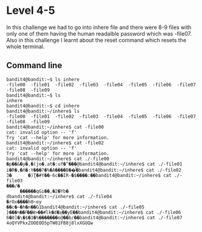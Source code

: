# Level 4-5
In this challenge we had to go into inhere file and there were 8-9 files with only one of them having the human readalble password which was -file07. Also in this challenge
I learnt about the reset command which resets the whole terminal.
## Command line
```
bandit4@bandit:~$ ls inhere
-file00  -file01  -file02  -file03  -file04  -file05  -file06  -file07  -file08  -file09
bandit4@bandit:~$ ls
inhere
bandit4@bandit:~$ cd inhere
bandit4@bandit:~/inhere$ ls
-file00  -file01  -file02  -file03  -file04  -file05  -file06  -file07  -file08  -file09
bandit4@bandit:~/inhere$ cat -file00
cat: invalid option -- 'f'
Try 'cat --help' for more information.
bandit4@bandit:~/inhere$ cat -file02
cat: invalid option -- 'f'
Try 'cat --help' for more information.
bandit4@bandit:~/inhere$ cat ./-file00
�p��&�y�,�(jo�.at�:uf�^���@bandit4@bandit:~/inhere$ cat ./-file01
i�R�,�Λ�:Y���?�%�A����B��ͩ�bandit4@bandit:~/inhere$ cat ./-file02
3�      �)Ʈ�#Y��-6c��IR-�$����:��bandit4@bandit:~/inhere$ cat ./-file03
���/�
     ������qGi��,�2�Yb�
dbandit4@bandit:~/inhere$ cat ./-file04
ۙ�rOx����h0~ey
��c�~�h�n��G1bandit4@bandit:~/inhere$ cat ./-file05
}���ߓ��ߤ��W>��#lk�d�ܮ��yE��bandit4@bandit:~/inhere$ cat ./-file06
6�0]�\�$�1�%�������o@��b/��bandit4@bandit:~/inhere$ cat ./-file07
4oQYVPkxZOOEOO5pTW81FB8j8lxXGUQw
```
